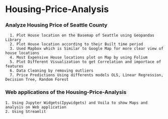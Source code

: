 # Housing-Price-Analysis
### Analyze Housing Price of Seattle County
      1. Plot House location on the Basemap of Seattle using Geopandas Library
      2. Plot House location according to their Built time period
      3. Used Mapbox which is Similar to Google Map for more clear view of house locations
      4. Most Expensive House locations plot on Map by using Folium
      5. Plot Different Visualization to get Correlation and importace of features
      6. Data Cleaning by removing outliers 
      7. Price Predictions Using differents models OLS, Linear Regression, Decision Tree, Random Forest
      
### Web applications of the Housing-Price-Analysis
    1. Using Jupyter Widgets(Ipywidgets) and Voila to show Maps and analysis on Web application
    2. Using Streamlit 
